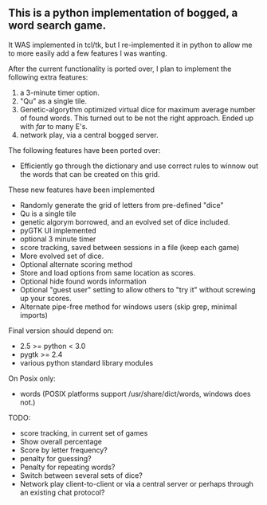 This is a python implementation of bogged, a word search game.
------------
It WAS implemented in tcl/tk, but I re-implemented it in python 
to allow me to more easily add a few features I was wanting.

After the current functionality is ported over, I plan to implement the
following extra features:

1. a 3-minute timer option.
2. "Qu" as a single tile.
3. Genetic-algorythm optimized virtual dice for maximum average number of found words.
 This turned out to be not the right approach. Ended up with *far* to many E's.
4. network play, via a central bogged server.

The following features have been ported over:

- Efficiently go through the dictionary and use correct rules to winnow out the words that
  can be created on this grid.

These new features have been implemented

- Randomly generate the grid of letters from pre-defined "dice"
- Qu is a single tile
- genetic algorym borrowed, and an evolved set of dice included.
- pyGTK UI implemented
- optional 3 minute timer
- score tracking, saved between sessions in a file (keep each game)
- More evolved set of dice.
- Optional alternate scoring method
- Store and load options from same location as scores.
- Optional hide found words information
- Optional "guest user" setting to allow others to "try it" without screwing up your scores.
- Alternate pipe-free method for windows users (skip grep, minimal imports)

Final version should depend on:

 - 2.5  >= python < 3.0
 - pygtk >= 2.4
 - various python standard library modules

On Posix only:

 - words (POSIX platforms support /usr/share/dict/words, windows does not.)

TODO:

- score tracking, in current set of games
- Show overall percentage
- Score by letter frequency?
- penalty for guessing?
- Penalty for repeating words?
- Switch between several sets of dice?
- Network play client-to-client or via a central server or perhaps through an existing chat protocol?
